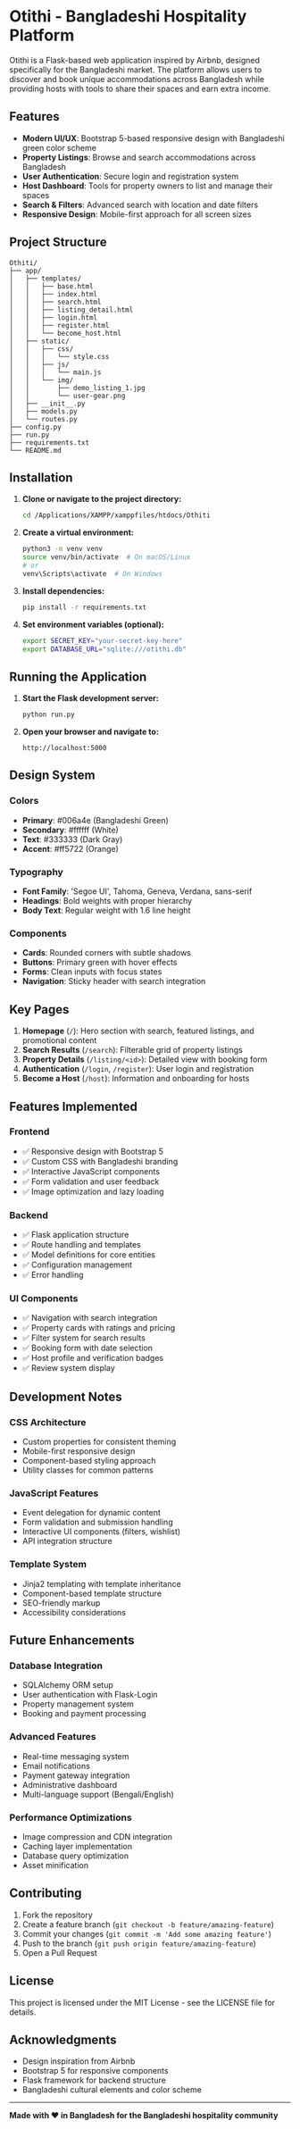 # Otithi - Bangladeshi Hospitality Platform

Otithi is a Flask-based web application inspired by Airbnb, designed specifically for the Bangladeshi market. The platform allows users to discover and book unique accommodations across Bangladesh while providing hosts with tools to share their spaces and earn extra income.

## Features

- **Modern UI/UX**: Bootstrap 5-based responsive design with Bangladeshi green color scheme
- **Property Listings**: Browse and search accommodations across Bangladesh
- **User Authentication**: Secure login and registration system
- **Host Dashboard**: Tools for property owners to list and manage their spaces
- **Search & Filters**: Advanced search with location and date filters
- **Responsive Design**: Mobile-first approach for all screen sizes

## Project Structure

```
Othiti/
├── app/
│   ├── templates/
│   │   ├── base.html
│   │   ├── index.html
│   │   ├── search.html
│   │   ├── listing_detail.html
│   │   ├── login.html
│   │   ├── register.html
│   │   └── become_host.html
│   ├── static/
│   │   ├── css/
│   │   │   └── style.css
│   │   ├── js/
│   │   │   └── main.js
│   │   └── img/
│   │       ├── demo_listing_1.jpg
│   │       └── user-gear.png
│   ├── __init__.py
│   ├── models.py
│   └── routes.py
├── config.py
├── run.py
├── requirements.txt
└── README.md
```

## Installation

1. **Clone or navigate to the project directory:**
   ```bash
   cd /Applications/XAMPP/xamppfiles/htdocs/Othiti
   ```

2. **Create a virtual environment:**
   ```bash
   python3 -m venv venv
   source venv/bin/activate  # On macOS/Linux
   # or
   venv\Scripts\activate  # On Windows
   ```

3. **Install dependencies:**
   ```bash
   pip install -r requirements.txt
   ```

4. **Set environment variables (optional):**
   ```bash
   export SECRET_KEY="your-secret-key-here"
   export DATABASE_URL="sqlite:///otithi.db"
   ```

## Running the Application

1. **Start the Flask development server:**
   ```bash
   python run.py
   ```

2. **Open your browser and navigate to:**
   ```
   http://localhost:5000
   ```

## Design System

### Colors
- **Primary**: #006a4e (Bangladeshi Green)
- **Secondary**: #ffffff (White)
- **Text**: #333333 (Dark Gray)
- **Accent**: #ff5722 (Orange)

### Typography
- **Font Family**: 'Segoe UI', Tahoma, Geneva, Verdana, sans-serif
- **Headings**: Bold weights with proper hierarchy
- **Body Text**: Regular weight with 1.6 line height

### Components
- **Cards**: Rounded corners with subtle shadows
- **Buttons**: Primary green with hover effects
- **Forms**: Clean inputs with focus states
- **Navigation**: Sticky header with search integration

## Key Pages

1. **Homepage** (`/`): Hero section with search, featured listings, and promotional content
2. **Search Results** (`/search`): Filterable grid of property listings
3. **Property Details** (`/listing/<id>`): Detailed view with booking form
4. **Authentication** (`/login`, `/register`): User login and registration
5. **Become a Host** (`/host`): Information and onboarding for hosts

## Features Implemented

### Frontend
- ✅ Responsive design with Bootstrap 5
- ✅ Custom CSS with Bangladeshi branding
- ✅ Interactive JavaScript components
- ✅ Form validation and user feedback
- ✅ Image optimization and lazy loading

### Backend
- ✅ Flask application structure
- ✅ Route handling and templates
- ✅ Model definitions for core entities
- ✅ Configuration management
- ✅ Error handling

### UI Components
- ✅ Navigation with search integration
- ✅ Property cards with ratings and pricing
- ✅ Filter system for search results
- ✅ Booking form with date selection
- ✅ Host profile and verification badges
- ✅ Review system display

## Development Notes

### CSS Architecture
- Custom properties for consistent theming
- Mobile-first responsive design
- Component-based styling approach
- Utility classes for common patterns

### JavaScript Features
- Event delegation for dynamic content
- Form validation and submission handling
- Interactive UI components (filters, wishlist)
- API integration structure

### Template System
- Jinja2 templating with template inheritance
- Component-based template structure
- SEO-friendly markup
- Accessibility considerations

## Future Enhancements

### Database Integration
- SQLAlchemy ORM setup
- User authentication with Flask-Login
- Property management system
- Booking and payment processing

### Advanced Features
- Real-time messaging system
- Email notifications
- Payment gateway integration
- Administrative dashboard
- Multi-language support (Bengali/English)

### Performance Optimizations
- Image compression and CDN integration
- Caching layer implementation
- Database query optimization
- Asset minification

## Contributing

1. Fork the repository
2. Create a feature branch (`git checkout -b feature/amazing-feature`)
3. Commit your changes (`git commit -m 'Add some amazing feature'`)
4. Push to the branch (`git push origin feature/amazing-feature`)
5. Open a Pull Request

## License

This project is licensed under the MIT License - see the LICENSE file for details.

## Acknowledgments

- Design inspiration from Airbnb
- Bootstrap 5 for responsive components
- Flask framework for backend structure
- Bangladeshi cultural elements and color scheme

---

**Made with ❤️ in Bangladesh for the Bangladeshi hospitality community**
